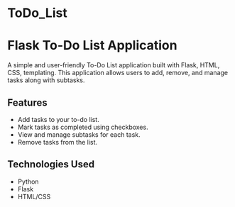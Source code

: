 # ToDo_List

# Flask To-Do List Application

A simple and user-friendly To-Do List application built with Flask, HTML, CSS, templating. This application allows users to add, remove, and manage tasks along with subtasks.

## Features

- Add tasks to your to-do list.
- Mark tasks as completed using checkboxes.
- View and manage subtasks for each task.
- Remove tasks from the list.

## Technologies Used

- Python 
- Flask
- HTML/CSS
  


